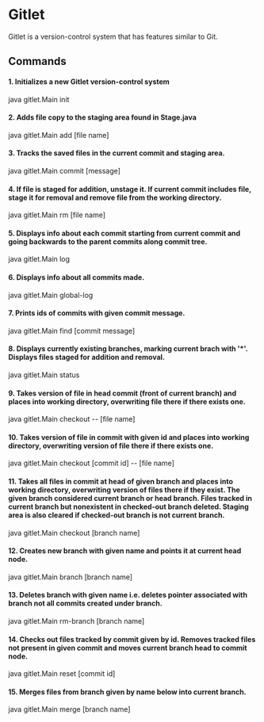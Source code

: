 # Gitlet
Gitlet is a version-control system that has features similar to Git.

## Commands 
#### 1. Initializes a new Gitlet version-control system
java gitlet.Main init 
<br>

#### 2. Adds file copy to the staging area found in Stage.java
java gitlet.Main add [file name]


#### 3. Tracks the saved files in the current commit and staging area. 
java gitlet.Main commit [message]

#### 4. If file is staged for addition, unstage it. If current commit includes file, stage it for removal and remove file from the working directory. 
java gitlet.Main rm [file name]

#### 5. Displays info about each commit starting from current commit and going backwards to the parent commits along commit tree. 
java gitlet.Main log

#### 6. Displays info about all commits made. 
java gitlet.Main global-log

#### 7. Prints ids of commits with given commit message. 
java gitlet.Main find [commit message]

#### 8. Displays currently existing branches, marking current brach with '*'. Displays files staged for addition and removal. 
java gitlet.Main status

#### 9. Takes version of file in head commit (front of current branch) and places into working directory, overwriting file there if there exists one. 
java gitlet.Main checkout -- [file name]

#### 10. Takes version of file in commit with given id and places into working directory, overwriting version of file there if there exists one. 
java gitlet.Main checkout [commit id] -- [file name]

#### 11. Takes all files in commit at head of given branch and places into working directory, overwriting version of files there if they exist. The given branch considered current branch or head branch. Files tracked in current branch but nonexistent in checked-out branch deleted. Staging area is also cleared if checked-out branch is not current branch. 
java gitlet.Main checkout [branch name]

#### 12. Creates new branch with given name and points it at current head node. 
java gitlet.Main branch [branch name]

#### 13. Deletes branch with given name i.e. deletes pointer associated with branch not all commits created under branch. 
java gitlet.Main rm-branch [branch name]

#### 14. Checks out files tracked by commit given by id. Removes tracked files not present in given commit and moves current branch head to commit node. 
java gitlet.Main reset [commit id]

#### 15. Merges files from branch given by name below into current branch. 
java gitlet.Main merge [branch name]
